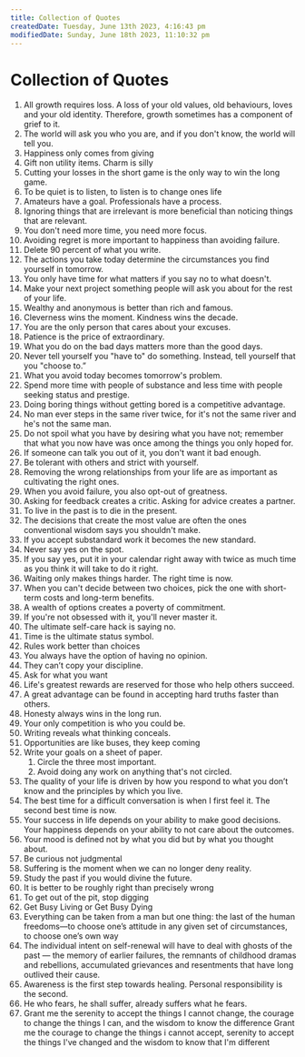 ```yaml
---
title: Collection of Quotes
createdDate: Tuesday, June 13th 2023, 4:16:43 pm
modifiedDate: Sunday, June 18th 2023, 11:10:32 pm
---
```


# Collection of Quotes

1. All growth requires loss. A loss of your old values, old behaviours, loves and your old identity. Therefore, growth sometimes has a component of grief to it.
2. The world will ask you who you are, and if you don't know, the world will tell you.
3. Happiness only comes from giving
4. Gift non utility items. Charm is silly
5. Cutting your losses in the short game is the only way to win the long game.
6. To be quiet is to listen, to listen is to change ones life
7. Amateurs have a goal. Professionals have a process.
8. Ignoring things that are irrelevant is more beneficial than noticing things that are relevant.
9. You don't need more time, you need more focus.
10. Avoiding regret is more important to happiness than avoiding failure.
11. Delete 90 percent of what you write.
12. The actions you take today determine the circumstances you find yourself in tomorrow.
13. You only have time for what matters if you say no to what doesn't.
14. Make your next project something people will ask you about for the rest of your life.
15. Wealthy and anonymous is better than rich and famous.
16. Cleverness wins the moment. Kindness wins the decade.
17. You are the only person that cares about your excuses.
18. Patience is the price of extraordinary.
19. What you do on the bad days matters more than the good days.
20. Never tell yourself you "have to" do something. Instead, tell yourself that you "choose to.”
21. What you avoid today becomes tomorrow's problem.
22. Spend more time with people of substance and less time with people seeking status and prestige.
23. Doing boring things without getting bored is a competitive advantage.
24. No man ever steps in the same river twice, for it's not the same river and he's not the same man.
25. Do not spoil what you have by desiring what you have not; remember that what you now have was once among the things you only hoped for.
26. If someone can talk you out of it, you don't want it bad enough.
27. Be tolerant with others and strict with yourself.
28. Removing the wrong relationships from your life are as important as cultivating the right ones.
29. When you avoid failure, you also opt-out of greatness.
30. Asking for feedback creates a critic. Asking for advice creates a partner.
31. To live in the past is to die in the present.
32. The decisions that create the most value are often the ones conventional wisdom says you shouldn't make.
33. If you accept substandard work it becomes the new standard.
34. Never say yes on the spot.
35. If you say yes, put it in your calendar right away with twice as much time as you think it will take to do it right.
36. Waiting only makes things harder. The right time is now.
37. When you can't decide between two choices, pick the one with short-term costs and long-term benefits.
38. A wealth of options creates a poverty of commitment.
39. If you're not obsessed with it, you'll never master it.
40. The ultimate self-care hack is saying no.
41. Time is the ultimate status symbol.
42. Rules work better than choices
43. You always have the option of having no opinion.
44. They can’t copy your discipline.
45. Ask for what you want
46. Life's greatest rewards are reserved for those who help others succeed.
47. A great advantage can be found in accepting hard truths faster than others.
48. Honesty always wins in the long run.
49. Your only competition is who you could be.
50. Writing reveals what thinking conceals.
51. Opportunities are like buses, they keep coming
52. Write your goals on a sheet of paper.
    1. Circle the three most important.
    2. Avoid doing any work on anything that's not circled.
53. The quality of your life is driven by how you respond to what you don’t know and the principles by which you live.
54. The best time for a difficult conversation is when I first feel it. The second best time is now.
55. Your success in life depends on your ability to make good decisions. Your happiness depends on your ability to not care about the outcomes.
56. Your mood is defined not by what you did but by what you thought about.
57. Be curious not judgmental
58. Suffering is the moment when we can no longer deny reality.
59. Study the past if you would divine the future.
60. It is better to be roughly right than precisely wrong
61. To get out of the pit, stop digging
62. Get Busy Living or Get Busy Dying
63. Everything can be taken from a man but one thing: the last of the human freedoms—to choose one’s attitude in any given set of circumstances, to choose one’s own way
64. The individual intent on self-renewal will have to deal with ghosts of the past — the memory of earlier failures, the remnants of childhood dramas and rebellions, accumulated grievances and resentments that have long outlived their cause.
65. Awareness is the first step towards healing. Personal responsibility is the second.
66. He who fears, he shall suffer, already suffers what he fears.
67. Grant me the serenity to accept the things I cannot change, the courage to change the things I can, and the wisdom to know the difference Grant me the courage to change the things i cannot accept, serenity to accept the things I've changed and the wisdom to know that I'm different
